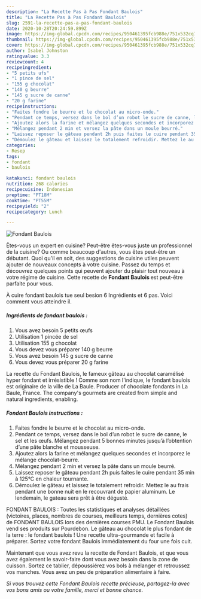 ```yaml
---
description: "La Recette Pas à Pas Fondant Baulois"
title: "La Recette Pas à Pas Fondant Baulois"
slug: 2591-la-recette-pas-a-pas-fondant-baulois
date: 2020-10-28T20:24:59.899Z
image: https://img-global.cpcdn.com/recipes/950461395fcb988e/751x532cq70/fondant-baulois-photo-principale-de-la-recette.jpg
thumbnail: https://img-global.cpcdn.com/recipes/950461395fcb988e/751x532cq70/fondant-baulois-photo-principale-de-la-recette.jpg
cover: https://img-global.cpcdn.com/recipes/950461395fcb988e/751x532cq70/fondant-baulois-photo-principale-de-la-recette.jpg
author: Isabel Johnston
ratingvalue: 3.3
reviewcount: 4
recipeingredient:
- "5 petits ufs"
- "1 pince de sel"
- "155 g chocolat"
- "140 g beurre"
- "145 g sucre de canne"
- "20 g farine"
recipeinstructions:
- "Faites fondre le beurre et le chocolat au micro-onde."
- "Pendant ce temps, versez dans le bol d’un robot le sucre de canne, le sel et les œufs. Mélangez pendant 5 bonnes minutes jusqu’à l’obtention d’une pâte blanche et mousseuse."
- "Ajoutez alors la farine et mélangez quelques secondes et incorporez le mélange chocolat-beurre."
- "Mélangez pendant 2 min et versez la pâte dans un moule beurré."
- "Laissez reposer le gâteau pendant 2h puis faites le cuire pendant 35 min à 125°C en chaleur tournante."
- "Démoulez le gâteau et laissez le totalement refroidir. Mettez le au frais pendant une bonne nuit en le recouvrant de papier aluminum. Le lendemain, le gateau sera prêt à être dégusté."
categories:
- Resep
tags:
- fondant
- baulois

katakunci: fondant baulois 
nutrition: 268 calories
recipecuisine: Indonesian
preptime: "PT18M"
cooktime: "PT55M"
recipeyield: "2"
recipecategory: Lunch

---
```



![Fondant Baulois](https://img-global.cpcdn.com/recipes/950461395fcb988e/751x532cq70/fondant-baulois-photo-principale-de-la-recette.jpg)

Êtes-vous un expert en cuisine? Peut-être êtes-vous juste un professionnel de la cuisine? Ou comme beaucoup d'autres, vous êtes peut-être un débutant. Quoi qu'il en soit, des suggestions de cuisine utiles peuvent ajouter de nouveaux concepts à votre cuisine. Passez du temps et découvrez quelques points qui peuvent ajouter du plaisir tout nouveau à votre régime de cuisine. Cette recette de <strong> Fondant Baulois </strong> est peut-être parfaite pour vous.

<!--inarticleads1-->

À cuire fondant baulois tue seul besion 6 Ingrédients et 6 pas. Voici comment vous atteindre il.

##### Ingrédients de fondant baulois :

1. Vous avez besoin 5 petits œufs
1. Utilisation 1 pincée de sel
1. Utilisation 155 g chocolat
1. Vous devez vous préparer 140 g beurre
1. Vous avez besoin 145 g sucre de canne
1. Vous devez vous préparer 20 g farine


La recette du Fondant Baulois, le fameux gâteau au chocolat caramélisé hyper fondant et irrésistible ! Comme son nom l&#39;indique, le fondant baulois est originaire de la ville de La Baule. Producer of chocolate fondants in La Baule, France. The company&#39;s gourmets are created from simple and natural ingredients, enabling. 

<!--inarticleads2-->

##### Fondant Baulois instructions :

1. Faites fondre le beurre et le chocolat au micro-onde.
1. Pendant ce temps, versez dans le bol d’un robot le sucre de canne, le sel et les œufs. Mélangez pendant 5 bonnes minutes jusqu’à l’obtention d’une pâte blanche et mousseuse.
1. Ajoutez alors la farine et mélangez quelques secondes et incorporez le mélange chocolat-beurre.
1. Mélangez pendant 2 min et versez la pâte dans un moule beurré.
1. Laissez reposer le gâteau pendant 2h puis faites le cuire pendant 35 min à 125°C en chaleur tournante.
1. Démoulez le gâteau et laissez le totalement refroidir. Mettez le au frais pendant une bonne nuit en le recouvrant de papier aluminum. Le lendemain, le gateau sera prêt à être dégusté.


FONDANT BAULOIS : Toutes les statistiques et analyses détaillées (victoires, places, nombres de courses, meilleurs temps, dernières cotes) de FONDANT BAULOIS lors des dernières courses PMU. Le Fondant Baulois vend ses produits sur Pourdebon. Le gâteau au chocolat le plus fondant de la terre : le fondant baulois ! Une recette ultra-gourmande et facile à préparer. Sortez votre fondant Baulois immédiatement du four une fois cuit. 

<!--inarticleads1-->

<p>
Maintenant que vous avez revu la recette de Fondant Baulois, et que vous avez également le savoir-faire dont vous avez besoin dans la zone de cuisson. Sortez ce tablier, dépoussiérez vos bols à mélanger et retroussez vos manches. Vous avez un peu de préparation alimentaire à faire.
</p>

<p>
<i>Si vous trouvez cette Fondant Baulois recette précieuse, partagez-la avec vos bons amis ou votre famille, merci et bonne chance.</i>
</p>
